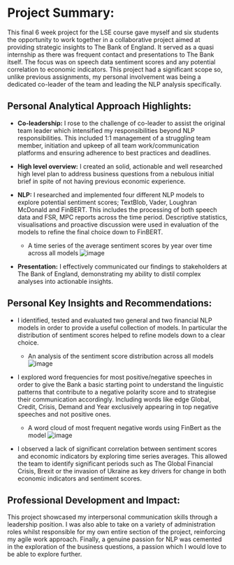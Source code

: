 # **Project Summary:**

This final 6 week project for the LSE course gave myself and six students the opportunity to work together in a collaborative project aimed at providing strategic insights to The Bank of England. It served as a quasi internship as there was frequent contact and presentations to The Bank itself. The focus was on speech data sentiment scores and any potential correlation to economic indicators. This project had a significant scope so, unlike previous assignments, my personal involvement was being a dedicated co-leader of the team and leading the NLP analysis specifically.

## **Personal Analytical Approach Highlights:**

- **Co-leadership:** I rose to the challenge of co-leader to assist the original team leader which intensified my responsibilities beyond NLP responsibilities. This included 1:1 management of a struggling team member, initiation and upkeep of all team work/communication platforms and ensuring adherence to best practices and deadlines.
- **High level overview:** I created an solid, actionable and well researched high level plan to address business questions from a nebulous initial brief in spite of not having previous economic experience.
- **NLP:** I researched and implemented four different NLP models to explore potential sentiment scores; TextBlob, Vader, Loughran McDonald and FinBERT. This includes the processing of both speech data and FSR, MPC reports across the time period. Descriptive statistics, visualisations and proactive discussion were used in evaluation of the models to refine the final choice down to FinBERT.

  - A time series of the average sentiment scores by year over time across all models
  ![image](https://github.com/Wburto/Bank_of_England/assets/132344378/17eba5d7-fb61-486a-8ba7-6d9144c6e4a5)
 
- **Presentation:** I effectively communicated our findings to stakeholders at The Bank of England, demonstrating my ability to distil complex analyses into actionable insights.

## **Personal Key Insights and Recommendations:**

- I identified, tested and evaluated two general and two financial NLP models in order to provide a useful collection of models. In particular the distribution of sentiment scores helped to refine models down to a clear choice.

  - An analysis of the sentiment score distribution across all models
  ![image](https://github.com/Wburto/Bank_of_England/assets/132344378/7050f560-a80f-407f-8b2a-a1d717a5c591)

- I explored word frequencies for most positive/negative speeches in order to give the Bank a basic starting point to understand the linguistic patterns that contribute to a negative polarity score and to strategise their communication accordingly. Including words like edge Global, Credit, Crisis, Demand and Year exclusively appearing in top negative speeches and not positive ones.

  - A word cloud of most frequent negative words using FinBert as the model
  ![image](https://github.com/Wburto/Bank_of_England/assets/132344378/a2f4a501-f1f5-47be-9a90-68cdb3156777)

- I observed a lack of significant correlation between sentiment scores and economic indicators by exploring time series averages. This allowed the team to identify significant periods such as The Global Financial Crisis, Brexit or the invasion of Ukraine as key drivers for change in both economic indicators and sentiment scores.

## **Professional Development and Impact:**

This project showcased my interpersonal communication skills through a leadership position. I was also able to take on a variety of administration roles whilst responsible for my own entire section of the project, reinforcing my agile work approach. Finally, a genuine passion for NLP was cemented in the exploration of the business questions, a passion which I would love to be able to explore further.
